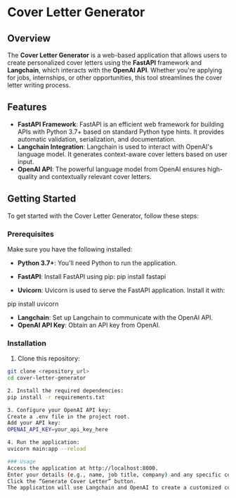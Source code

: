 # Cover Letter Generator

## Overview
The **Cover Letter Generator** is a web-based application that allows users to create personalized cover letters using the **FastAPI** framework and **Langchain**, which interacts with the **OpenAI API**. Whether you're applying for jobs, internships, or other opportunities, this tool streamlines the cover letter writing process.

## Features
- **FastAPI Framework**: FastAPI is an efficient web framework for building APIs with Python 3.7+ based on standard Python type hints. It provides automatic validation, serialization, and documentation.
- **Langchain Integration**: Langchain is used to interact with OpenAI's language model. It generates context-aware cover letters based on user input.
- **OpenAI API**: The powerful language model from OpenAI ensures high-quality and contextually relevant cover letters.

## Getting Started
To get started with the Cover Letter Generator, follow these steps:

### Prerequisites
Make sure you have the following installed:
- **Python 3.7+**: You'll need Python to run the application.
- **FastAPI**: Install FastAPI using pip:
pip install fastapi

- **Uvicorn**: Uvicorn is used to serve the FastAPI application. Install it with:

pip install uvicorn

- **Langchain**: Set up Langchain to communicate with the OpenAI API.
- **OpenAI API Key**: Obtain an API key from OpenAI.

### Installation
1. Clone this repository:
 ```bash
 git clone <repository_url>
 cd cover-letter-generator

2. Install the required dependencies:
pip install -r requirements.txt

3. Configure your OpenAI API key:
Create a .env file in the project root.
Add your API key:
OPENAI_API_KEY=your_api_key_here

4. Run the application:
uvicorn main:app --reload

### Usage
Access the application at http://localhost:8000.
Enter your details (e.g., name, job title, company) and any specific context for the cover letter.
Click the “Generate Cover Letter” button.
The application will use Langchain and OpenAI to create a customized cover letter for you.

                                                